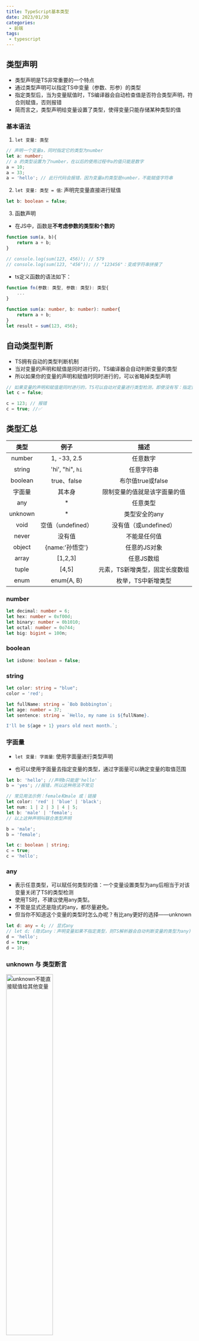 ```yaml
---
title: TypeScript基本类型
date: 2023/01/30
categories:
 - 前端
tags:
 - typescript
---
```


## 类型声明

- 类型声明是TS非常重要的一个特点
- 通过类型声明可以指定TS中变量（参数、形参）的类型
- 指定类型后，当为变量赋值时，TS编译器会自动检查值是否符合类型声明，符合则赋值，否则报错
- 简而言之，类型声明给变量设置了类型，使得变量只能存储某种类型的值

### 基本语法

1. `let 变量: 类型`

```typescript
// 声明一个变量a，同时指定它的类型为number
let a: number;
// a 的类型设置为了number，在以后的使用过程中a的值只能是数字
a = 10;
a = 33;
a = 'hello'; // 此行代码会报错，因为变量a的类型是number，不能赋值字符串
```

2. `let 变量: 类型 = 值`: 声明完变量直接进行赋值

```typescript
let b: boolean = false;
```


3. 函数声明

- 在JS中，函数是**不考虑参数的类型和个数的**
```js
function sum(a, b){
    return a + b;
}

// console.log(sum(123, 456)); // 579
// console.log(sum(123, "456")); // "123456"：变成字符串拼接了
```
- ts定义函数的语法如下：
```typescript
function fn(参数: 类型, 参数: 类型): 类型{
    ...
}

function sum(a: number, b: number): number{
    return a + b;
}
let result = sum(123, 456);
```

## 自动类型判断
- TS拥有自动的类型判断机制
- 当对变量的声明和赋值是同时进行的，TS编译器会自动判断变量的类型
- 所以如果你的变量的声明和赋值时同时进行的，可以省略掉类型声明

```typescript
// 如果变量的声明和赋值是同时进行的，TS可以自动对变量进行类型检测，即使没有写：指定类型
let c = false;

c = 123; // 报错
c = true; //✅
```

## 类型汇总

  |  类型   |       例子        |              描述              |
  | :-----: | :---------------: | :----------------------------: |
  | number  |    1, -33, 2.5    |            任意数字            |
  | string  | 'hi', "hi", `hi`  |           任意字符串           |
  | boolean |    true、false    |       布尔值true或false        |
  | 字面量  |      其本身       |  限制变量的值就是该字面量的值  |
  |   any   |         *         |            任意类型            |
  | unknown |         *         |         类型安全的any          |
  |  void   | 空值（undefined） |     没有值（或undefined）      |
  |  never  |      没有值       |          不能是任何值          |
  | object  |  {name:'孙悟空'}  |          任意的JS对象          |
  |  array  |      [1,2,3]      |           任意JS数组           |
  |  tuple  |       [4,5]       | 元素，TS新增类型，固定长度数组 |
  |  enum   |    enum{A, B}     |       枚举，TS中新增类型       |

### number

```typescript
let decimal: number = 6;
let hex: number = 0xf00d;
let binary: number = 0b1010;
let octal: number = 0o744;
let big: bigint = 100n;
```

### boolean

```typescript
let isDone: boolean = false;
```

### string

```typescript
let color: string = "blue";
color = 'red';

let fullName: string = `Bob Bobbington`;
let age: number = 37;
let sentence: string = `Hello, my name is ${fullName}.

I'll be ${age + 1} years old next month.`;
```

### 字面量
- `let 变量: 字面量`: 使用字面量进行类型声明

- 也可以使用字面量去指定变量的类型，通过字面量可以确定变量的取值范围

```typescript
let b: 'hello'; //声明b只能是'hello'
b = 'yes'; //报错，所以这种用法不常见

// 常见用法示例：female和male 或｜链接
let color: 'red' | 'blue' | 'black';
let num: 1 | 2 | 3 | 4 | 5;
let b: 'male' | 'female';
// 以上这种声明叫联合类型声明

b = 'male';
b = 'female';

let c: boolean | string;
c = true;
c = 'hello';
```

### any
- 表示任意类型，可以赋任何类型的值：一个变量设置类型为any后相当于对该变量关闭了TS的类型检测
- 使用TS时，不建议使用any类型。
- 不管是显式还是隐式的any，都尽量避免。
- 但当你不知道这个变量的类型时怎么办呢？有比any更好的选择——unknown

```typescript
let d: any = 4; // 显式any
// let d; (隐式any：声明变量如果不指定类型，则TS解析器会自动判断变量的类型为any)
d = 'hello';
d = true;
d = 10;
```

### unknown 与 类型断言
<img src='./imgs/unknown.png' alt="unknown不能直接赋值给其他变量" width="50%">

```typescript
// unknown 表示未知类型的值
let notsure: unknown;
notsure = 10;
notsure = "hello";
notsure = true;

let str:string;

// d的类型是any，它可以赋值给任意变量
str = d;

notsure = 'hello';
// unknown类型的变量，不能直接赋值给其他变量
str = notsure; // 报错❌

// unknown 实际上就是一个类型安全的any
if(typeof notsure === "string"){
  str = notsure;
}
```
- 类型断言，可以用来告诉解析器变量的实际类型

```typescript
/*
* 语法：
*   写法1: 变量 as 类型
*   写法2: <类型>变量
* */
// 直接告诉解析器，这个notsure变量它就是string类型
str = notsure as string; 
str = <string>notsure;
```

### void
- 常用于设置函数返回值。

```typescript
// void 用来表示空，以函数为例，就表示没有返回值的函数
function fn(): void{
  ...
}
```

### never

```typescript
// never 表示永远不会返回结果
function fn2(): never{
  throw new Error('报错了！');
}
```

### object（没啥用）
- 由于js中，太多都是对象，所以限制的非常不细致，一个{}是对象，函数是对象等等……
```typescript
// object表示一个js对象
let obj: object;
obj = {};
obj = function () {
};
```

- 更多时候，我们希望能够去指定，对象里面的属性的类型。

1. 对象属性类型指定

```typescript
// {} 用来指定对象中可以包含哪些属性
// 语法：{属性名:属性值,属性名:属性值}
// 在属性名后边加上?，?表示属性是可选的
let per: {name: string, age?: number};
per = {name: '孙悟空', age: 18};

// 存在一个问题：当我们只想指定一个属性的类型时，其他属性可有可无时，就会有一点问题
// let per2: {name: string}; //这种声明方式，表示per2对象有且只能有name一个属性，且这个属性的类型为string
// per2 = {name: '猪八戒', age: 18, gender: '男'}; // 这样就会报错的，采用以下[propName: string]: any方式解决

// [propName: string]: any
// propName: string——表示属性名是string（ts/js里属性名都是string）
// :any——表示属性的类型是any
// 故：整个就表示任意类型的属性，可以往name后加，不限制。
let per2: {name: string, [propName: string]: any};
per2 = {name: '猪八戒', age: 18, gender: '男'};
```

2. 函数参数和返回值类型指定

```typescript
/*
*   设置函数结构的类型声明：
*       语法：(形参:类型, 形参:类型 ...) => 返回值
* */
let d: (a: number ,b: number)=>number;  // d 这个函数的a、b两个参数的类型为number，返回值类型为number
func = function (n1, n2): number{  //n1,n2即使不指定类型，也会被直接识别成number类型
  return 10;
}
```

### array

```typescript
/*
*   数组的类型声明：
*       类型[]
*       Array<类型>
* */
// string[] 表示字符串数组
let arr1: string[];
arr1 = ['a', 'b', 'c'];

let arr2: Array<number>;
arr2 = [1, 2, 3];
```

### 新增：tuple——元组
- 元祖，就是固定长度的数组。

```typescript
/*
*   元组，元组就是固定长度的数组
*       语法：[类型, 类型, 类型]
* */
let h: [string, number];
h = ['hello', 123];
```

### 新增：enum——枚举类型

```typescript
/*
* enum 枚举
*
* */
enum Gender{ //枚举声明一个Gender类型
  Male,
  Female
}

let person: {name: string, gender: Gender};
person = {
  name: '孙悟空',
  gender: Gender.Male // 'male'
}
```
### 延伸：介绍&符号的用法
- 知道有这个东西就行，实际用处很小很小。
```typescript
// &表示同时
let j: string & number; // 表示即是string又是number，但这样写没意义，因为不可能有个类型即是string又是number

// 那到底如何用呢？
let per: { name: string } & { age: number }; //这样就表示，per这个对象，即要有{ name: string }，又要有{ age: number }这两个对象
// per = { name: '孙悟空'}; // 报错
per = {name: '孙悟空', age: 18}; //正确
```

### 延伸：类型的别名
```typescript
type myType = 1 | 2 | 3 | 4 | 5; //就是为1 | 2 | 3 | 4 | 5 这个类型，取了一个myType这样的别名。

let k: myType;
let l: myType;
let m: myType;

k = 2;
// k = 6; //报错
```